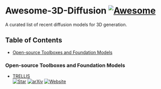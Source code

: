 # Awesome-3D-Diffusion [![Awesome](https://cdn.rawgit.com/sindresorhus/awesome/d7305f38d29fed78fa85652e3a63e154dd8e8829/media/badge.svg)](https://github.com/sindresorhus/awesome) <!-- omit in toc -->
A curated list of recent diffusion models for 3D generation.


## Table of Contents <!-- omit in toc -->
- [Open-source Toolboxes and Foundation Models](#open-source-toolboxes-and-foundation-models)

### Open-source Toolboxes and Foundation Models 
+ [TRELLIS](https://github.com/microsoft/TRELLIS)  
  [![Star](https://img.shields.io/github/stars/microsoft/TRELLIS.svg?style=social&label=Star)](https://github.com/microsoft/TRELLIS)
  [![arXiv](https://img.shields.io/badge/arXiv-b31b1b.svg)](https://arxiv.org/abs/2412.01506)
  [![Website](https://img.shields.io/badge/Website-9cf)](https://trellis3d.github.io/)
